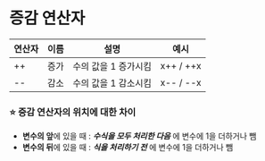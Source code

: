 # 증감 연산자

| 연산자 | 이름 | 설명 | 예시 |
| --- | --- | --- | --- |
| ++ | 증가 | 수의 값을 1 증가시킴 | x++ / ++x |
| -- | 감소 | 수의 값을 1 감소시킴 | x-- / --x |

### ⭐ 증감 연산자의 위치에 대한 차이

- **변수의 앞**에 있을 때 : _**수식을 모두 처리한 다음**_ 에 변수에 1을 더하거나 뺌
- **변수의 뒤**에 있을 때 : _**식을 처리하기 전**_ 에 변수에 1을 더하거나 뺌
